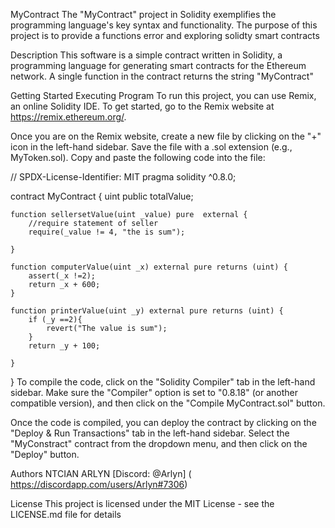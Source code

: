 MyContract
The "MyContract" project in Solidity exemplifies the programming language's key syntax and functionality. The purpose of this project is to provide a functions error and exploring solidty smart contracts

Description
This software is a simple contract written in Solidity, a programming language for generating smart contracts for the Ethereum network. A single function in the contract returns the string "MyContract"

Getting Started
Executing Program
To run this project, you can use Remix, an online Solidity IDE. To get started, go to the Remix website at https://remix.ethereum.org/.

Once you are on the Remix website, create a new file by clicking on the "+" icon in the left-hand sidebar. Save the file with a .sol extension (e.g., MyToken.sol). Copy and paste the following code into the file:

// SPDX-License-Identifier: MIT
pragma solidity ^0.8.0;

contract MyContract {
    uint public totalValue;

    
    function sellersetValue(uint _value) pure  external {
        //require statement of seller
        require(_value != 4, "the is sum");

    }

    function computerValue(uint _x) external pure returns (uint) {
        assert(_x !=2);
        return _x + 600;
    }

    function printerValue(uint _y) external pure returns (uint) {
        if (_y ==2){
            revert("The value is sum");
        }
        return _y + 100;

    }
}
To compile the code, click on the "Solidity Compiler" tab in the left-hand sidebar. Make sure the "Compiler" option is set to "0.8.18" (or another compatible version), and then click on the "Compile MyContract.sol" button.

Once the code is compiled, you can deploy the contract by clicking on the "Deploy & Run Transactions" tab in the left-hand sidebar. Select the "MyConstract" contract from the dropdown menu, and then click on the "Deploy" button.

Authors
NTCIAN ARLYN
[Discord: @Arlyn] ( https://discordapp.com/users/Arlyn#7306)

License
This project is licensed under the MIT License - see the LICENSE.md file for details
